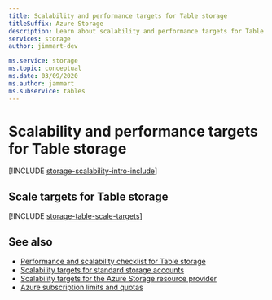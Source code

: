 ```yaml
---
title: Scalability and performance targets for Table storage
titleSuffix: Azure Storage
description: Learn about scalability and performance targets for Table storage.
services: storage
author: jimmart-dev

ms.service: storage
ms.topic: conceptual
ms.date: 03/09/2020
ms.author: jammart
ms.subservice: tables
---
```


# Scalability and performance targets for Table storage

[!INCLUDE [storage-scalability-intro-include](../../../includes/storage-scalability-intro-include.md)]

## Scale targets for Table storage

[!INCLUDE [storage-table-scale-targets](../../../includes/storage-tables-scale-targets.md)]

## See also

- [Performance and scalability checklist for Table storage](storage-performance-checklist.md)
- [Scalability targets for standard storage accounts](../common/scalability-targets-standard-account.md)
- [Scalability targets for the Azure Storage resource provider](../common/scalability-targets-resource-provider.md)
- [Azure subscription limits and quotas](../../azure-resource-manager/management/azure-subscription-service-limits.md)
